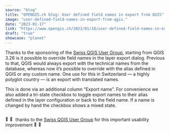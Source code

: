 ```yaml
---
source: "blog"
title: "OPENGIS.ch blog: User defined field names in export from QGIS"
image: "user-defined-field-names-in-export-from-qgis."
date: "2023-01-17"
link: "https://www.opengis.ch/2023/01/18/user-defined-field-names-in-export-from-qgis/"
draft: "true"
showcase: "planet"
---
```


<p>Thanks to the sponsoring of the <a href="https://www.qgis.ch" data-type="URL" data-id="https://www.qgis.ch">Swiss QGIS User Group,</a> starting from QGIS 3.26 is it possible to override field names in the layer export dialog. Previous to that, QGIS would always export with the technical names from the database, whereas now it&#8217;s possible to override with the alias defined in QGIS or any custom name. One use for this in Switzerland &#8212; a highly polyglot country &#8212; is an export with translated names.</p>



<p>This is done via an additional column &#8220;Export name&#8221;. For convenience we also added a tri-state checkbox to toggle export names to their alias defined in the layer configuration or back to the field name. If a name is changed by hand the checkbox shows a mixed state.</p>



<figure class="wp-block-image size-large"><img src="https://i0.wp.com/user-images.githubusercontent.com/9881900/156719947-6e2183f0-27cb-41c4-a65b-9855822da233.gif?w=750&#038;ssl=1" alt="" data-recalc-dims="1"/></figure>



<p><img src="https://s.w.org/images/core/emoji/14.0.0/72x72/1f44f.png" alt="👏" class="wp-smiley" style="height: 1em; max-height: 1em;" /><img src="https://s.w.org/images/core/emoji/14.0.0/72x72/1f44f.png" alt="👏" class="wp-smiley" style="height: 1em; max-height: 1em;" /> thanks to the <a href="http://qgis.ch">Swiss QGIS User Group</a> for this important usability improvement <img src="https://s.w.org/images/core/emoji/14.0.0/72x72/1f44f.png" alt="👏" class="wp-smiley" style="height: 1em; max-height: 1em;" /><img src="https://s.w.org/images/core/emoji/14.0.0/72x72/1f44f.png" alt="👏" class="wp-smiley" style="height: 1em; max-height: 1em;" /></p>

